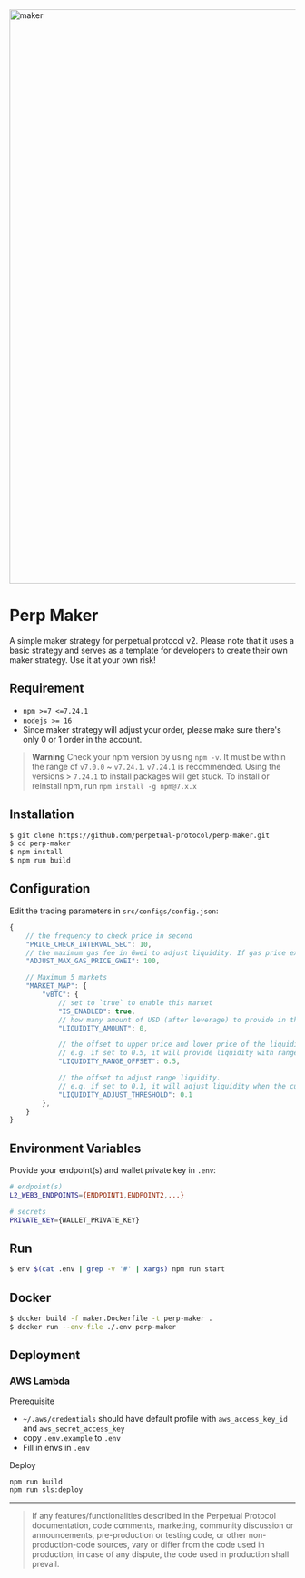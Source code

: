 <img width="1012" alt="maker" src="https://user-images.githubusercontent.com/105896/168986674-3b7169c1-c8ad-45dc-9d40-3653ff2766f4.png">

# Perp Maker

A simple maker strategy for perpetual protocol v2. Please note that it uses a basic strategy and serves as a template for developers to create their own maker strategy. Use it at your own risk!

## Requirement

-   `npm >=7 <=7.24.1`
-   `nodejs >= 16`
-   Since maker strategy will adjust your order, please make sure there's only 0 or 1 order in the account.

> **Warning**
> Check your npm version by using `npm -v`. It must be within the range of `v7.0.0` ~ `v7.24.1`. `v7.24.1` is recommended. Using the versions > `7.24.1` to install packages will get stuck. To install or reinstall npm, run `npm install -g npm@7.x.x`

## Installation

```bash
$ git clone https://github.com/perpetual-protocol/perp-maker.git
$ cd perp-maker
$ npm install
$ npm run build
```

## Configuration

Edit the trading parameters in `src/configs/config.json`:

```javascript
{
    // the frequency to check price in second
    "PRICE_CHECK_INTERVAL_SEC": 10,
    // the maximum gas fee in Gwei to adjust liquidity. If gas price exceeds this number, the liquidity won't be adjusted
    "ADJUST_MAX_GAS_PRICE_GWEI": 100,

    // Maximum 5 markets
    "MARKET_MAP": {
        "vBTC": {
            // set to `true` to enable this market
            "IS_ENABLED": true,
            // how many amount of USD (after leverage) to provide in the liquidity
            "LIQUIDITY_AMOUNT": 0,

            // the offset to upper price and lower price of the liquidity range.
            // e.g. if set to 0.5, it will provide liquidity with range [current price / 1.5, current price * 1.5]
            "LIQUIDITY_RANGE_OFFSET": 0.5,

            // the offset to adjust range liquidity.
            // e.g. if set to 0.1, it will adjust liquidity when the current price goes out of the range [market price / 1.1, market price * 1.1]
            "LIQUIDITY_ADJUST_THRESHOLD": 0.1
        },
    }
}
```

## Environment Variables

Provide your endpoint(s) and wallet private key in `.env`:

```bash
# endpoint(s)
L2_WEB3_ENDPOINTS={ENDPOINT1,ENDPOINT2,...}

# secrets
PRIVATE_KEY={WALLET_PRIVATE_KEY}
```

## Run

```bash
$ env $(cat .env | grep -v '#' | xargs) npm run start
```

## Docker

```bash
$ docker build -f maker.Dockerfile -t perp-maker .
$ docker run --env-file ./.env perp-maker
```

## Deployment

### AWS Lambda

Prerequisite

-   `~/.aws/credentials` should have default profile with `aws_access_key_id` and `aws_secret_access_key`
-   copy `.env.example` to `.env`
-   Fill in envs in `.env`

Deploy

```bash
npm run build
npm run sls:deploy
```

---

> If any features/functionalities described in the Perpetual Protocol documentation, code comments, marketing, community discussion or announcements, pre-production or testing code, or other non-production-code sources, vary or differ from the code used in production, in case of any dispute, the code used in production shall prevail.

